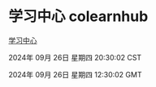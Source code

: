 # 学习中心 colearnhub
[学习中心](http://219.139.198.207:56308/colearnhub/)

2024年 09月 26日 星期四 20:30:02 CST

2024年 09月 26日 星期四 12:30:02 GMT
